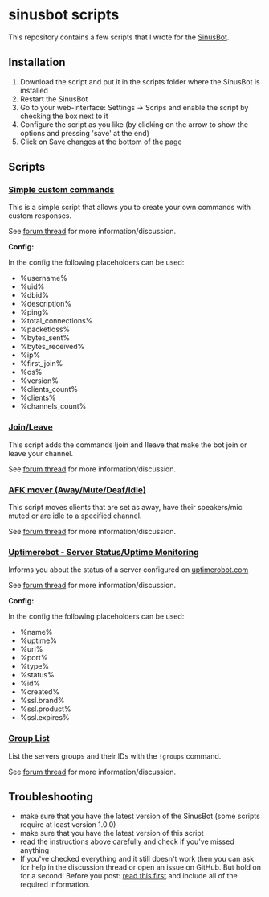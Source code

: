 # sinusbot scripts

This repository contains a few scripts that I wrote for the [SinusBot](https://sinusbot.com).

## Installation

1. Download the script and put it in the scripts folder where the SinusBot is installed
2. Restart the SinusBot
3. Go to your web-interface: Settings -> Scrips and enable the script by checking the box next to it
4. Configure the script as you like (by clicking on the arrow to show the options and pressing 'save' at the end)
5. Click on Save changes at the bottom of the page

## Scripts

### [Simple custom commands](custom_commands.js)

This is a simple script that allows you to create your own commands with custom responses.

See [forum thread](https://forum.sinusbot.com/resources/custom-commands.226/) for more information/discussion.

**Config:**

In the config the following placeholders can be used:

- %username%
- %uid%
- %dbid%
- %description%
- %ping%
- %total_connections%
- %packetloss%
- %bytes_sent%
- %bytes_received%
- %ip%
- %first_join%
- %os%
- %version%
- %clients_count%
- %clients%
- %channels_count%

### [Join/Leave](join_leave.js)

This script adds the commands !join and !leave that make the bot join or leave your channel.

See [forum thread](https://forum.sinusbot.com/resources/join-leave-commands.423/) for more information/discussion.

### [AFK mover (Away/Mute/Deaf/Idle)](away_mover.js)

This script moves clients that are set as away, have their speakers/mic muted or are idle to a specified channel.

See [forum thread](https://forum.sinusbot.com/resources/away-mover.179/) for more information/discussion.

### [Uptimerobot - Server Status/Uptime Monitoring](uptimerobot.js)

Informs you about the status of a server configured on [uptimerobot.com](https://uptimerobot.com)

See [forum thread](https://forum.sinusbot.com/resources/uptimerobot.127/) for more information/discussion.

**Config:**

In the config the following placeholders can be used:

- %name%
- %uptime%
- %url%
- %port%
- %type%
- %status%
- %id%
- %created%
- %ssl.brand%
- %ssl.product%
- %ssl.expires%

### [Group List](group_list.js)

List the servers groups and their IDs with the `!groups` command.

See [forum thread](https://forum.sinusbot.com/resources/group-list.388/) for more information/discussion.

## Troubleshooting

- make sure that you have the latest version of the SinusBot (some scripts require at least version 1.0.0)
- make sure that you have the latest version of this script
- read the instructions above carefully and check if you've missed anything
- If you've checked everything and it still doesn't work then you can ask for help in the discussion thread or open an issue on GitHub.
  But hold on for a second! Before you post: [read this first](https://forum.sinusbot.com/threads/read-me-before-you-post.342/) and include all of the required information.